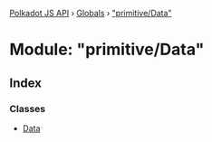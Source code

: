 [Polkadot JS API](../README.md) › [Globals](../globals.md) › ["primitive/Data"](_primitive_data_.md)

# Module: "primitive/Data"

## Index

### Classes

* [Data](../classes/_primitive_data_.data.md)
